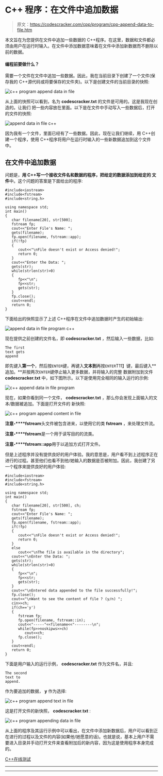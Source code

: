 # C++ 程序：在文件中追加数据

> 原文：<https://codescracker.com/cpp/program/cpp-append-data-to-file.htm>

本文旨在为您提供在文件中追加一些数据的 C++程序。在这里，数据和文件都必须由用户在运行时输入。在文件中添加数据意味着在文件中添加新数据而不删除以前的数据。

#### 编程前要做什么？

需要一个文件在文件中追加一些数据。因此，我在当前目录下创建了一个文件(保存我的 C++源代码或将要保存的文件夹)。以下是创建文件的当前目录的快照:

![c++ program append data in file](img/9f846aff9e42987dc1af9aa485e5e895.png)

从上面的快照可以看到，名为 **codescracker.txt** 的文件是可用的。这是我现在创造的。让我们 把一些内容放在里面。以下是在文件中手动写入一些数据后，打开的文件的快照:

![append data in file c++](img/bbb670d04f1a34bed29ec778cebcedcb.png)

因为我有一个文件，里面已经有了一些数据。因此，现在让我们继续，用 C++创建一个程序，使用 C++程序将用户在运行时输入的一些新数据追加到这个文件中。

## 在文件中追加数据

问题是，**用 C++写一个接收文件名和数据的程序，把给定的数据添加到给定的 文件**中。这个问题的答案是下面给出的程序:

```
#include<iostream>
#include<fstream>
#include<string.h>

using namespace std;
int main()
{
   char filename[20], str[500];
   fstream fp;
   cout<<"Enter File's Name: ";
   gets(filename);
   fp.open(filename, fstream::app);
   if(!fp)
   {
      cout<<"\nFile doesn't exist or Access denied!";
      return 0;
   }
   cout<<"Enter the Data: ";
   gets(str);
   while(strlen(str)>0)
   {
      fp<<"\n";
      fp<<str;
      gets(str);
   }
   fp.close();
   cout<<endl;
   return 0;
}
```

下面给出的快照显示了上述 C++程序在文件中追加数据时产生的初始输出:

![append data in file program c++](img/5e85315d8e2f298bd1c9218e9c86023d.png)

现在提供之前创建的文件名，即 **codescracker.txt** ，然后输入一些数据，比如:

```
The first
text gets
append
```

即先键入**第一个**，然后按`ENTER`键，再键入**文本到**再按`ENTER`T11】键，最后键入**追加。**并按两次`ENTER`键停止输入更多数据，并将输入的完整 数据附加到文件 **codescracker.txt** 中，如下图所示。以下是使用完全相同的输入运行的示例:

![c++ append data in file program](img/8ff08ad793ea48a51de9164625820a5a.png)

现在，如果你看到同一个文件， **codescracker.txt** ，那么你会发现上面输入的文本/数据被追加。下面是打开文件的 新快照:

![c++ program append content in file](img/973b162d12cfa1fe6e1414630a9b1f73.png)

**注意-****fstream**头文件被包含进来，以使用它的类 **fstream** ，来处理文件流。

**注意-****fstream**是一个用于读写目的的流类。

**注意-****fstream::app**用于以追加方式打开文件。

但是上述程序并没有提供良好的用户体验。我的意思是，用户看不到上述程序正在进行的过程。甚至他们也看不到他/她输入的数据是否被附加。因此，我创建了另一个程序来提供良好的用户体验:

```
#include<iostream>
#include<fstream>
#include<string.h>

using namespace std;
int main()
{
   char filename[20], str[500], ch;
   fstream fp;
   cout<<"Enter File's Name: ";
   gets(filename);
   fp.open(filename, fstream::app);
   if(!fp)
   {
      cout<<"\nFile doesn't exist or Access denied!";
      return 0;
   }
   else
      cout<<"\nThe file is available in the directory";
   cout<<"\nEnter the Data: ";
   gets(str);
   while(strlen(str)>0)
   {
      fp<<"\n";
      fp<<str;
      gets(str);
   }
   cout<<"\nEntered data appended to the file successfully!";
   fp.close();
   cout<<"\nWant to see the content of file ? (y/n) ";
   cin>>ch;
   if(ch=='y')
   {
      fstream fp;
      fp.open(filename, fstream::in);
      cout<<"-----"<<filename<<"--------\n";
      while(fp>>noskipws>>ch)
         cout<<ch;
      fp.close();
   }
   cout<<endl;
   return 0;
}
```

下面是用户输入的运行示例， **codescracker.txt** 作为文件名，并且:

```
The second
text to
append.
```

作为要追加的数据， **y** 作为选择:

![c++ program append text in file](img/19b84d95132795271af85c4d1ce6ddf7.png)

这是打开文件的新快照， **codescracker.txt** :

![c++ program appending data in file](img/13a3d1b247092eef9d035456396d5bd2.png)

从上面的程序及其运行示例中可以看出，在文件中添加新数据后，用户可以看到正在进行的过程以及文件的内容(如果他/她愿意的话)。也就是说，基本上用户不需要进入目录并手动打开文件来查看附加后的新内容，因为这是使用程序本身完成的。

[C++在线测试](/exam/showtest.php?subid=3)

* * *

* * *